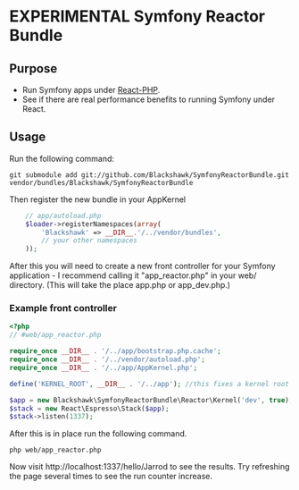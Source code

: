 # EXPERIMENTAL Symfony Reactor Bundle

## Purpose

* Run Symfony apps under [React-PHP](https://github.com/react-php).
* See if there are real performance benefits to running Symfony under React.

## Usage

Run the following command:

```
git submodule add git://github.com/Blackshawk/SymfonyReactorBundle.git vendor/bundles/Blackshawk/SymfonyReactorBundle
```

Then register the new bundle in your AppKernel

```php
    // app/autoload.php
    $loader->registerNamespaces(array(
        'Blackshawk' => __DIR__.'/../vendor/bundles',
        // your other namespaces
    ));
```

After this you will need to create a new front controller for your Symfony application - I recommend calling it "app_reactor.php" in your web/ directory. (This will take the place app.php or app_dev.php.)


### Example front controller

```php
<?php
// #web/app_reactor.php

require_once __DIR__ . '/../app/bootstrap.php.cache';
require_once __DIR__ . '/../vendor/autoload.php';
require_once __DIR__ . '/../app/AppKernel.php';

define('KERNEL_ROOT', __DIR__ . '/../app'); //this fixes a kernel root error you might experience

$app = new Blackshawk\SymfonyReactorBundle\Reactor\Kernel('dev', true); //run in dev mode with debug mode on
$stack = new React\Espresso\Stack($app);
$stack->listen(1337);
```

After this is in place run the following command.

```
php web/app_reactor.php
```

Now visit http://localhost:1337/hello/Jarrod to see the results. Try refreshing the page several times to see the run counter increase.